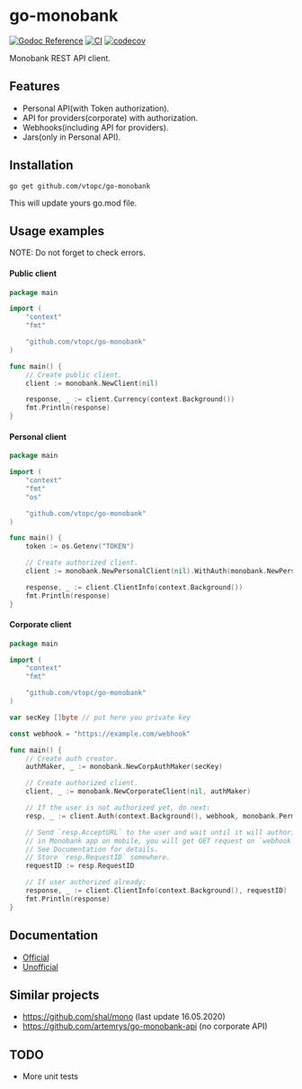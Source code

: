 # go-monobank

[![Godoc Reference][godoc-img]][godoc-url] [![CI][ci-img]][ci-url] [![codecov][codecov-img]][codecov-url]

Monobank REST API client.

## Features
- Personal API(with Token authorization).
- API for providers(corporate) with authorization.
- Webhooks(including API for providers).
- Jars(only in Personal API).

## Installation
```shell
go get github.com/vtopc/go-monobank
```
This will update yours go.mod file.

## Usage examples
NOTE: Do not forget to check errors.

#### Public client
```go
package main

import (
    "context"
    "fmt"

    "github.com/vtopc/go-monobank"
)

func main() {
    // Create public client.
    client := monobank.NewClient(nil)

    response, _ := client.Currency(context.Background())
    fmt.Println(response)
}
```

#### Personal client
```go
package main

import (
    "context"
    "fmt"
    "os"

    "github.com/vtopc/go-monobank"
)

func main() {
    token := os.Getenv("TOKEN")

    // Create authorized client.
    client := monobank.NewPersonalClient(nil).WithAuth(monobank.NewPersonalAuthorizer(token))

    response, _ := client.ClientInfo(context.Background())
    fmt.Println(response)
}
```

#### Corporate client
```go
package main

import (
    "context"
    "fmt"

    "github.com/vtopc/go-monobank"
)

var secKey []byte // put here you private key

const webhook = "https://example.com/webhook"

func main() {
    // Create auth creator.
    authMaker, _ := monobank.NewCorpAuthMaker(secKey)

    // Create authorized client.
    client, _ := monobank.NewCorporateClient(nil, authMaker)

    // If the user is not authorized yet, do next:
    resp, _ := client.Auth(context.Background(), webhook, monobank.PermSt, monobank.PermPI)

    // Send `resp.AcceptURL` to the user and wait until it will authorize your client
    // in Monobank app on mobile, you will get GET request on `webhook` when it will be done.
    // See Documentation for details.
    // Store `resp.RequestID` somewhere.
    requestID := resp.RequestID

    // If user authorized already:
    response, _ := client.ClientInfo(context.Background(), requestID)
    fmt.Println(response)
}
```

## Documentation
- [Official](https://api.monobank.ua/docs/)
- [Unofficial](https://gist.github.com/Sominemo/8714a82e26a268c30e4a332b0b2fd943)

## Similar projects
- https://github.com/shal/mono (last update 16.05.2020)
- https://github.com/artemrys/go-monobank-api (no corporate API)

## TODO
- More unit tests

[godoc-img]: https://godoc.org/github.com/vtopc/go-monobank?status.svg
[godoc-url]: https://godoc.org/github.com/vtopc/go-monobank

[ci-img]: https://github.com/vtopc/go-monobank/workflows/CI/badge.svg
[ci-url]: https://github.com/vtopc/go-monobank/actions?query=workflow%3A%22CI%22

[codecov-img]: https://codecov.io/gh/vtopc/go-monobank/branch/master/graph/badge.svg
[codecov-url]: https://codecov.io/gh/vtopc/go-monobank
